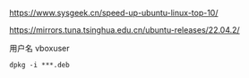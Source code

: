 https://www.sysgeek.cn/speed-up-ubuntu-linux-top-10/

https://mirrors.tuna.tsinghua.edu.cn/ubuntu-releases/22.04.2/

用户名
vboxuser


```
dpkg -i ***.deb 

```


